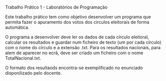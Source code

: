 Trabalho Prático 1 - Laboratórios de Programação

Este trabalho prático tem como objetivo desenvolver um programa que permita fazer o apuramento dos votos dos circulos eleitorais de forma automática.

O programa a desenvolver deve ler os dados de cada círculo eleitoral, calcular os resultados e guardar num ficheiro de texto (um por cada círculo) com o nome do círculo e a extensão .txt. Para os resultados nacionais, para alem de aparecer no ecrã, deve ser criado um ficheiro com o nome TotalNacional.txt.

O formato dos resultaods encontra-se exemplificado no enunciado disponilizado pelo docente.
